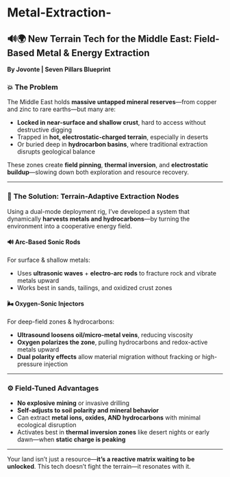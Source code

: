 # Metal-Extraction-

## 🔊🌍 **New Terrain Tech for the Middle East: Field-Based Metal & Energy Extraction**  
**By Jovonte | Seven Pillars Blueprint**

### 💥 **The Problem**  
The Middle East holds **massive untapped mineral reserves**—from copper and zinc to rare earths—but many are:
- **Locked in near-surface and shallow crust**, hard to access without destructive digging  
- Trapped in **hot, electrostatic-charged terrain**, especially in deserts  
- Or buried deep in **hydrocarbon basins**, where traditional extraction disrupts geological balance

These zones create **field pinning**, **thermal inversion**, and **electrostatic buildup**—slowing down both exploration and resource recovery.

---

### 🔧 **The Solution: Terrain-Adaptive Extraction Nodes**

Using a dual-mode deployment rig, I’ve developed a system that dynamically **harvests metals and hydrocarbons**—by turning the environment into a cooperative energy field.

#### 🔊 Arc-Based Sonic Rods  
For surface & shallow metals:
- Uses **ultrasonic waves** + **electro-arc rods** to fracture rock and vibrate metals upward  
- Works best in sands, tailings, and oxidized crust zones  

#### 🌬️ Oxygen-Sonic Injectors  
For deep-field zones & hydrocarbons:
- **Ultrasound loosens oil/micro-metal veins**, reducing viscosity  
- **Oxygen polarizes the zone**, pulling hydrocarbons and redox-active metals upward  
- **Dual polarity effects** allow material migration without fracking or high-pressure injection

---

### ⚙️ **Field-Tuned Advantages**
- **No explosive mining** or invasive drilling  
- **Self-adjusts to soil polarity and mineral behavior**  
- Can extract **metal ions, oxides, AND hydrocarbons** with minimal ecological disruption  
- Activates best in **thermal inversion zones** like desert nights or early dawn—when **static charge is peaking**

---

Your land isn’t just a resource—**it’s a reactive matrix waiting to be unlocked**. This tech doesn’t fight the terrain—it resonates with it.
